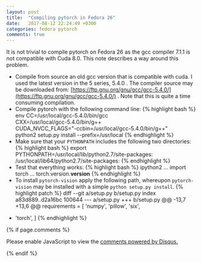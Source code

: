 ```yaml
---
layout: post
title:  "Compiling pytorch in Fedora 26"
date:   2017-08-12 22:24:49 +0300
categories: fedora pytorch
comments: true
---
```

It is not trivial to compile pytorch on Fedora 26 as the gcc compiler 7.1.1 is not compatible with Cuda 8.0. This note describes a way around this problem.

* Compile from source an old gcc version that is compatible with cuda. I used the latest version in the 5 series, 5.4.0 . The compiler source may be downloaded from: [https://ftp.gnu.org/gnu/gcc/gcc-5.4.0/](https://ftp.gnu.org/gnu/gcc/gcc-5.4.0/) . Note that this is quite a time consuming compilation.
* Compile pytorch with the following command line:
{% highlight bash %}
env CC=/usr/local/gcc-5.4.0/bin/gcc  \
    CXX=/usr/local/gcc-5.4.0/bin/g++ \
    CUDA_NVCC_FLAGS="-ccbin=/usr/local/gcc-5.4.0/bin/g++" \
    python2 setup.py install --prefix=/usr/local
{% endhighlight %}
* Make sure that your `PYTHONPATH` includes the following two directories:
{% highlight bash %}
export PYTHONPATH=/usr/local/lib/python2.7/site-packages:\
                  /usr/local/lib64/python2.7/site-packages:
{% endhighlight %}
* Test that everything works:
{% highlight bash %}
ipython2
... import torch
... torch.version.__version__
{% endhighlight %}
* To install `pytorch-vision` apply the following path, whereupon `pytorch-vision` may be installed with a simple `python setup.py install`.
{% highlight patch %}
diff --git a/setup.py b/setup.py
index a83d889..d2a16bc 100644
--- a/setup.py
+++ b/setup.py
@@ -13,7 +13,6 @@ requirements = [
     'numpy',
     'pillow',
     'six',
-    'torch',
 ]
{% endhighlight %}


{% if page.comments %}
<div id="disqus_thread"></div>
<script>

/**
*  RECOMMENDED CONFIGURATION VARIABLES: EDIT AND UNCOMMENT THE SECTION BELOW TO INSERT DYNAMIC VALUES FROM YOUR PLATFORM OR CMS.
*  LEARN WHY DEFINING THESE VARIABLES IS IMPORTANT: https://disqus.com/admin/universalcode/#configuration-variables*/
/*
var disqus_config = function () {
this.page.url = PAGE_URL;  // Replace PAGE_URL with your page's canonical URL variable
this.page.identifier = PAGE_IDENTIFIER; // Replace PAGE_IDENTIFIER with your page's unique identifier variable
};
*/
(function() { // DON'T EDIT BELOW THIS LINE
var d = document, s = d.createElement('script');
s.src = 'https://dovg.disqus.com/embed.js';
s.setAttribute('data-timestamp', +new Date());
(d.head || d.body).appendChild(s);
})();
</script>
<noscript>Please enable JavaScript to view the <a href="https://disqus.com/?ref_noscript">comments powered by Disqus.</a></noscript>
                            
{% endif %}
